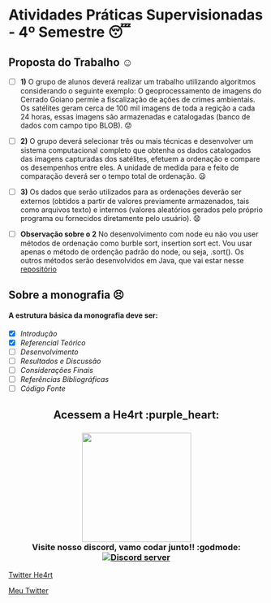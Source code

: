 # Atividades Práticas Supervisionadas - 4º Semestre :sleeping:

## Proposta do Trabalho :relaxed:

- [ ] **1)** O grupo de alunos deverá realizar um trabalho utilizando algoritmos considerando o seguinte exemplo: O geoprocessamento de imagens do Cerrado Goiano permie a fiscalização de ações de crimes ambientais. Os satélites geram cerca de 100 mil imagens de toda a regição a cada 24 horas, essas imagens são armazenadas e catalogadas (banco de dados com campo tipo BLOB). :worried:

- [ ] **2)** O grupo deverá selecionar três ou mais técnicas e desenvolver um sistema computacional completo que obtenha os dados catalogados das imagens capturadas dos satélites, efetuem a ordenação e compare os desempenhos entre eles. A unidade de medida para e feito de comparação deverá ser o tempo total de ordenação. :frowning:

- [ ] **3)** Os dados que serão utilizados para as ordenações deverão ser externos (obtidos a partir de valores previamente armazenados, tais como arquivos texto) e internos (valores aleatórios gerados pelo próprio programa ou fornecidos diretamente pelo usuário). :anguished:

- [ ] **Observação sobre o 2** No desenvolvimento com node eu não vou user métodos de ordenação como burble sort, insertion sort ect. Vou usar apenas o método de ordenção padrão do node, ou seja, .sort(). Os outros métodos serão desenvolvidos em Java, que vai estar nesse [repositório](https://github.com/m7Aei/APS-4-Java)

## Sobre a monografia :persevere:

#### A estrutura básica da monografia deve ser:

- [x] _Introdução_
- [x] _Referencial Teórico_
- [ ] _Desenvolvimento_
- [ ] _Resultados e Discussão_
- [ ] _Considerações Finais_
- [ ] _Referências Bibliográficas_
- [ ] _Código Fonte_

<h2 align="center">
  Acessem a He4rt :purple_heart:
</h2>

<h3 align="center">
  <img src="https://heartdevs.com/wp-content/uploads/2018/12/logo.png" width="215"><br>
    Visite nosso discord, vamo codar junto!! :godmode:
	<a href="https://discord.io/He4rt" target="_blank">
	<img src="https://discordapp.com/api/guilds/452926217558163456/embed.png" alt="Discord server"/></a><br>
</h3>

[Twitter He4rt](https://twitter.com/He4rtDevs)

[Meu Twitter](https://twitter.com/m7AeiHe4rt)
